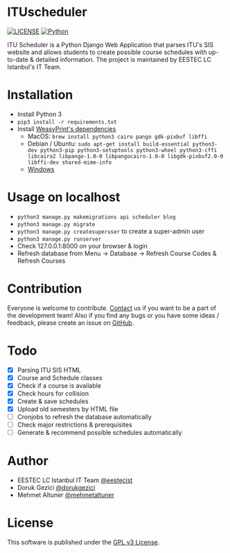# ITUscheduler
[![LICENSE](https://img.shields.io/badge/license-GPLv3-blue.svg)](LICENSE) [![Python](https://img.shields.io/badge/language-python3-blue.svg)](#)

ITU Scheduler is a Python Django Web Application that parses ITU's SIS website and allows students to create possible course schedules with up-to-date & detailed information. The project is maintained by EESTEC LC Istanbul's IT Team.

# Installation
- Install Python 3
- `pip3 install -r requirements.txt`
- Install [WeasyPrint's dependencies](http://weasyprint.readthedocs.io/en/latest/install.html)
    - MacOS: `brew install python3 cairo pango gdk-pixbuf libffi`
    - Debian / Ubuntu: `sudo apt-get install build-essential python3-dev python3-pip python3-setuptools python3-wheel python3-cffi libcairo2 libpango-1.0-0 libpangocairo-1.0-0 libgdk-pixbuf2.0-0 libffi-dev shared-mime-info`
    - [Windows](http://weasyprint.readthedocs.io/en/latest/install.html#windows)

# Usage on localhost
- `python3 manage.py makemigrations api scheduler blog`
- `python3 manage.py migrate`
- `python3 manage.py createsuperuser` to create a super-admin user
- `python3 manage.py runserver`
- Check 127.0.0.1:8000 on your browser & login
- Refresh database from Menu -> Database -> Refresh Course Codes & Refresh Courses

# Contribution
Everyone is welcome to contribute. [Contact](http://ituscheduler.com/contact) us if you want to be a part of the development team! Also if you find any bugs or you have some ideas / feedback, please create an issue on [GitHub](https://github.com/dorukgezici/ITUscheduler/issues).

# Todo
- [x] Parsing ITU SIS HTML
- [x] Course and Schedule classes
- [x] Check if a course is available
- [x] Check hours for collision
- [x] Create & save schedules
- [x] Upload old semesters by HTML file
- [ ] Cronjobs to refresh the database automatically
- [ ] Check major restrictions & prerequisites
- [ ] Generate & recommend possible schedules automatically

# Author
- EESTEC LC Istanbul IT Team [@eestecist](https://github.com/EESTECist)
- Doruk Gezici [@dorukgezici](https://github.com/dorukgezici)
- Mehmet Altuner [@mehmetaltuner](https://github.com/mehmetaltuner)

# License
This software is published under the [GPL v3 License](LICENSE).
